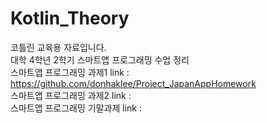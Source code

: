 # Kotlin_Theory

코틀린 교육용 자료입니다.<br>
대학 4학년 2학기 스마트앱 프로그래밍 수업 정리<br>
스마트앱 프로그래밍 과제1 link : https://github.com/donhaklee/Project_JapanAppHomework <br>
스마트앱 프로그래밍 과제2 link : <br>
스마트앱 프로그래밍 기말과제 link : <br>
